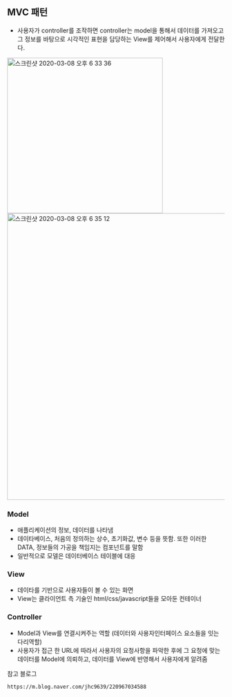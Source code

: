 ## MVC 패턴

- 사용자가 controller를 조작하면 controller는 model을 통해서 데이터를 가져오고 그 정보를 바탕으로 시각적인 표현을 담당하는 View를 제어해서 사용자에게 전달한다.

<img width="360" alt="스크린샷 2020-03-08 오후 6 33 36" src="https://user-images.githubusercontent.com/58318041/76160207-788b2000-616b-11ea-9795-8f766c2b21b5.png">

<img width="664" alt="스크린샷 2020-03-08 오후 6 35 12" src="https://user-images.githubusercontent.com/58318041/76160241-be47e880-616b-11ea-886a-73981b95231f.png">

### Model

- 애플리케이션의 정보, 데이터를 나타냄
- 데이타베이스, 처음의 정의하는 상수, 초기화값, 변수 등을 뜻함. 또한 이러한 DATA, 정보들의 가공을 책임지는 컴포넌트를 말함
- 일반적으로 모델은 데이터베이스 테이블에 대응

### View 

- 데이타를 기반으로 사용자들이 볼 수 있는 화면
- View는 클라이언트 측 기술인 html/css/javascript들을 모아둔 컨테이너

### Controller

- Model과 View를 연결시켜주는 역할 (데이터와 사용자인터페이스 요소들을 잇는 다리역할)
- 사용자가 접근 한 URL에 따라서 사용자의 요청사항을 파악한 후에 그 요청에 맞는 데이터를 Model에 의뢰하고, 데이터를 View에 반영해서 사용자에게 알려줌

참고 블로그

```
https://m.blog.naver.com/jhc9639/220967034588
```

